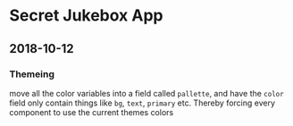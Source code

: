# Secret Jukebox App

## 2018-10-12
### Themeing
move all the color variables into a field called `pallette`, and have the `color` field only contain things like `bg`, `text`, `primary` etc.
Thereby forcing every component to use the current themes colors
